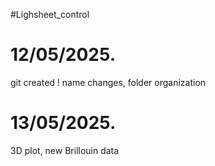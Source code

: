 #Lighsheet_control


# 12/05/2025.

git created !
name changes, folder organization


# 13/05/2025.

3D plot, new Brillouin data